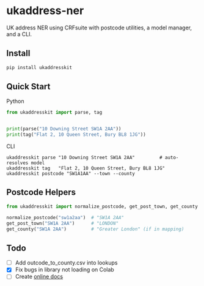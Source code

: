 # ukaddress-ner

UK address NER using CRFsuite with postcode utilities, a model manager, and a CLI.

## Install

```bash
pip install ukaddresskit
```

## Quick Start

Python

```python
from ukaddresskit import parse, tag


print(parse("10 Downing Street SW1A 2AA"))
print(tag("Flat 2, 10 Queen Street, Bury BL8 1JG"))
```

CLI

```cli
ukaddresskit parse "10 Downing Street SW1A 2AA"         # auto-resolves model
ukaddresskit tag   "Flat 2, 10 Queen Street, Bury BL8 1JG"
ukaddresskit postcode "SW1A1AA" --town --county
```

## Postcode Helpers

```python
from ukaddresskit import normalize_postcode, get_post_town, get_county

normalize_postcode("sw1a2aa")  # "SW1A 2AA"
get_post_town("SW1A 2AA")      # "LONDON"
get_county("SW1A 2AA")         # "Greater London" (if in mapping)
```

## Todo

- [ ] Add outcode_to_county.csv into lookups
- [x] Fix bugs in library not loading on Colab
- [ ] Create [online docs](https://medium.com/practical-coding/documenting-your-python-library-from-zero-to-website-488f87ae58f5)